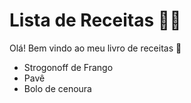 # Lista de Receitas :man_cook:

Olá! Bem vindo ao meu livro de receitas :wave: 

- Strogonoff de Frango
- Pavê
- Bolo de cenoura